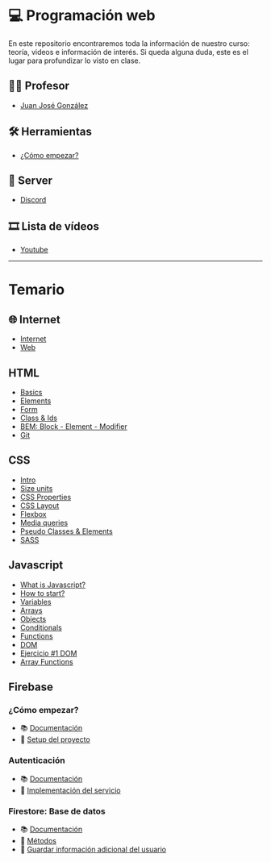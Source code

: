 # 💻 Programación web
En este repositorio encontraremos toda la información de nuestro curso: teoría, videos e información de interés.
Si queda alguna duda, este es el lugar para profundizar lo visto en clase.

## 🧑‍🏫 Profesor
- [Juan José González](https://github.com/jujogi/202210-web/blob/main/juanjogonzalez.md)

## 🛠️ Herramientas
- [¿Cómo empezar?](https://github.com/jujogi/202210-web/blob/main/tools.md)

## 💬 Server
- [Discord](https://discord.gg/vgu2ejV6)

## 🎞 Lista de vídeos
- [Youtube](https://www.youtube.com/watch?v=ea9uoaJBn00&list=PLSXu7UPb1IEeCm20FcI333AmUzM5YCEkf)

---

# Temario

## 🌐 Internet
- [Internet](https://github.com/jujogi/202210-web/blob/main/basics/01-internet.md)
- [Web](https://github.com/jujogi/202210-web/blob/main/basics/02-web.md)

## HTML
- [Basics](https://github.com/jujogi/202210-web/blob/main/html/01-html-basics.md)
- [Elements](https://github.com/jujogi/202210-web/blob/main/html/02-html-elements.md)
- [Form](https://github.com/jujogi/202210-web/blob/main/html/03-html-forms.md)
- [Class & Ids](https://github.com/jujogi/202210-web/blob/main/html/04-html-class-id.md)
- [BEM: Block - Element - Modifier](https://github.com/jujogi/202210-web/blob/main/html/05-html-bem.md)
- [Git](https://github.com/jujogi/202210-web/blob/main/html/06-git.md)

## CSS
- [Intro](https://github.com/jujogi/202210-web/blob/main/css/01-intro.md)
- [Size units](https://github.com/jujogi/202210-web/blob/main/css/02-units.md)
- [CSS Properties](https://github.com/jujogi/202210-web/blob/main/css/03-css-properties.md)
- [CSS Layout](https://github.com/jujogi/202210-web/blob/main/css/04-css-layout.md)
- [Flexbox](https://github.com/jujogi/202210-web/blob/main/css/05-flex.md)
- [Media queries](https://github.com/jujogi/202210-web/blob/main/css/06-mediaqueries.md)
- [Pseudo Classes & Elements](https://github.com/jujogi/202210-web/blob/main/css/07-pseudo-classes-elements.md)
- [SASS](https://github.com/jujogi/202210-web/blob/main/css/08-sass.md)

## Javascript
- [What is Javascript?](https://github.com/jujogi/202210-web/blob/main/javascript/01-what-is-js.md)
- [How to start?](https://github.com/jujogi/202210-web/blob/main/javascript/02-how-to-start.md)
- [Variables](https://github.com/jujogi/202210-web/blob/main/javascript/03-variables.md)
- [Arrays](https://github.com/jujogi/202210-web/blob/main/javascript/04-arrays.md)
- [Objects](https://github.com/jujogi/202210-web/blob/main/javascript/05-objects.md)
- [Conditionals](https://github.com/jujogi/202210-web/blob/main/javascript/06-conditionals.md)
- [Functions](https://github.com/jujogi/202210-web/blob/main/javascript/07-functions.md)
- [DOM](https://github.com/jujogi/202210-web/blob/main/javascript/08-dom.md)
- [Ejercicio #1 DOM](https://github.com/jujogi/202210-web/blob/main/javascript/08-exercise-01.md)
- [Array Functions](https://github.com/jujogi/202210-web/blob/main/javascript/09-array-functions.md)

## Firebase
### ¿Cómo empezar?
- 📚 [Documentación](https://firebase.google.com/docs/web/setup?authuser=0)
- 🎥 [Setup del proyecto](https://youtu.be/45-KUEfK9SQ)
### Autenticación
- 📚 [Documentación](https://firebase.google.com/docs/auth/web/start?hl=es-419)
- 🎥 [Implementación del servicio](https://youtu.be/45-KUEfK9SQ?t=1413)

### Firestore: Base de datos
- 📚 [Documentación](https://firebase.google.com/docs/firestore/quickstart?hl=es-419#web-version-9)
- 📙 [Métodos](https://github.com/jujogi/202210-web/blob/main/firebase/firestore.md)
- 🎥 [Guardar información adicional del usuario](https://youtu.be/UOjXcYS_7UI)
